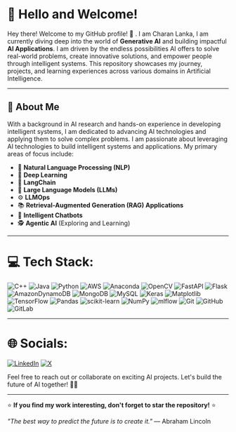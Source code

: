 # 👋 Hello and Welcome!

Hey there! Welcome to my GitHub profile! 👋 . I am Charan Lanka, I am currently diving deep into the world of **Generative AI** and building impactful **AI Applications**. I am driven by the endless possibilities AI offers to solve real-world problems, create innovative solutions, and empower people through intelligent systems. This repository showcases my journey, projects, and learning experiences across various domains in Artificial Intelligence.

---

## 🚀 **About Me**
With a background in AI research and hands-on experience in developing intelligent systems, I am dedicated to advancing AI technologies and applying them to solve complex problems. I am passionate about leveraging AI technologies to build intelligent systems and applications. My primary areas of focus include:

- 🧠 **Natural Language Processing (NLP)**
- 🤖 **Deep Learning**
- 🔗 **LangChain**
- 📝 **Large Language Models (LLMs)**
- ⚙️ **LLMOps**
- 📚 **Retrieval-Augmented Generation (RAG) Applications**
- 💬 **Intelligent Chatbots**
- 🕵️ **Agentic AI** (Exploring and Learning)

---
# 💻 Tech Stack:
![C++](https://img.shields.io/badge/c++-%2300599C.svg?style=for-the-badge&logo=c%2B%2B&logoColor=white) ![Java](https://img.shields.io/badge/java-%23ED8B00.svg?style=for-the-badge&logo=openjdk&logoColor=white) ![Python](https://img.shields.io/badge/python-3670A0?style=for-the-badge&logo=python&logoColor=ffdd54) ![AWS](https://img.shields.io/badge/AWS-%23FF9900.svg?style=for-the-badge&logo=amazon-aws&logoColor=white) ![Anaconda](https://img.shields.io/badge/Anaconda-%2344A833.svg?style=for-the-badge&logo=anaconda&logoColor=white) ![OpenCV](https://img.shields.io/badge/opencv-%23white.svg?style=for-the-badge&logo=opencv&logoColor=white) ![FastAPI](https://img.shields.io/badge/FastAPI-005571?style=for-the-badge&logo=fastapi) ![Flask](https://img.shields.io/badge/flask-%23000.svg?style=for-the-badge&logo=flask&logoColor=white) ![AmazonDynamoDB](https://img.shields.io/badge/Amazon%20DynamoDB-4053D6?style=for-the-badge&logo=Amazon%20DynamoDB&logoColor=white) ![MongoDB](https://img.shields.io/badge/MongoDB-%234ea94b.svg?style=for-the-badge&logo=mongodb&logoColor=white) ![MySQL](https://img.shields.io/badge/mysql-4479A1.svg?style=for-the-badge&logo=mysql&logoColor=white) ![Keras](https://img.shields.io/badge/Keras-%23D00000.svg?style=for-the-badge&logo=Keras&logoColor=white) ![Matplotlib](https://img.shields.io/badge/Matplotlib-%23ffffff.svg?style=for-the-badge&logo=Matplotlib&logoColor=black) ![TensorFlow](https://img.shields.io/badge/TensorFlow-%23FF6F00.svg?style=for-the-badge&logo=TensorFlow&logoColor=white) ![Pandas](https://img.shields.io/badge/pandas-%23150458.svg?style=for-the-badge&logo=pandas&logoColor=white) ![scikit-learn](https://img.shields.io/badge/scikit--learn-%23F7931E.svg?style=for-the-badge&logo=scikit-learn&logoColor=white) ![NumPy](https://img.shields.io/badge/numpy-%23013243.svg?style=for-the-badge&logo=numpy&logoColor=white) ![mlflow](https://img.shields.io/badge/mlflow-%23d9ead3.svg?style=for-the-badge&logo=numpy&logoColor=blue) ![Git](https://img.shields.io/badge/git-%23F05033.svg?style=for-the-badge&logo=git&logoColor=white) ![GitHub](https://img.shields.io/badge/github-%23121011.svg?style=for-the-badge&logo=github&logoColor=white) ![GitLab](https://img.shields.io/badge/gitlab-%23181717.svg?style=for-the-badge&logo=gitlab&logoColor=white)

---

# 🌐 Socials:
[![LinkedIn](https://img.shields.io/badge/LinkedIn-%230077B5.svg?logo=linkedin&logoColor=white)](https://linkedin.com/in/saicharanlanka) [![X](https://img.shields.io/badge/X-black.svg?logo=X&logoColor=white)](https://x.com/saicharanlanka) 

Feel free to reach out or collaborate on exciting AI projects. Let's build the future of AI together! 🚀✨


---


⭐ **If you find my work interesting, don't forget to star the repository!** ⭐


*"The best way to predict the future is to create it."* — Abraham Lincoln

